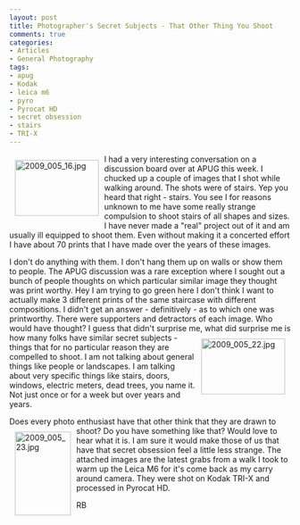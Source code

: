 ```yaml
---
layout: post
title: Photographer's Secret Subjects - That Other Thing You Shoot
comments: true
categories:
- Articles
- General Photography
tags:
- apug
- Kodak
- leica m6
- pyro
- Pyrocat HD
- secret obsession
- stairs
- TRI-X
---
```

<a rel="lightbox" href="/wp-content/uploads/2009/10/2009_005_16.jpg"><img title="2009_005_16.jpg" src="/wp-content/uploads/2009/10/.thumbs/.2009_005_16.jpg" border="0" alt="2009_005_16.jpg" hspace="10" vspace="10" width="150" height="100" align="left" /></a>I had a very interesting conversation on a discussion board over at APUG this week. I chucked up a couple of images that I shot while walking around. The shots were of stairs. Yep you heard that right - stairs. You see I for reasons unknown to me have some really strange compulsion to shoot stairs of all shapes and sizes. I have never made a "real" project out of it and am usually ill equipped to shoot them. Even without making it a concerted effort I have about 70 prints that I have made over the years of these images.

I don't do anything with them. I don't hang them up on walls or show them to people. The APUG discussion was a rare exception where I sought out a bunch of people thoughts on which particular similar image they thought was print worthy. Hey I am trying to go green here I don't think I want to actually make 3 different prints of the same staircase with different compositions. I didn't get an answer - definitively - as to which one was printworthy. There were supporters and detractors of each image. Who would have thought? I guess that didn't surprise me, what did surprise me is how many folks have similar secret<a rel="lightbox" href="/wp-content/uploads/2009/10/2009_005_22.jpg"><img title="2009_005_22.jpg" src="/wp-content/uploads/2009/10/.thumbs/.2009_005_22.jpg" border="0" alt="2009_005_22.jpg" hspace="10" vspace="10" width="150" height="100" align="right" /></a> subjects - things that for no particular reason they are compelled to shoot. I am not talking about general things like people or landscapes. I am talking about very specific things like stairs, doors, windows, electric meters, dead trees, you name it. Not just once or for a week but over years and years.

Does every photo enthusiast have that other think that they are <a rel="lightbox" href="/wp-content/uploads/2009/10/2009_005_23.jpg"><img title="2009_005_23.jpg" src="/wp-content/uploads/2009/10/.thumbs/.2009_005_23.jpg" border="0" alt="2009_005_23.jpg" hspace="10" vspace="10" width="100" height="150" align="left" /></a>drawn to shoot? Do you have something like that? Would love to hear what it is. I am sure it would make those of us that have that secret obsession feel a little less strange. The attached images are the latest grabs from a walk I took to warm up the Leica M6 for it's come back as my carry around camera. They were shot on Kodak TRI-X and processed in Pyrocat HD.

RB